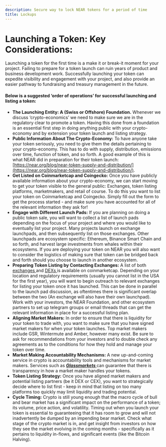 ```yaml
---
description: Secure way to lock NEAR tokens for a period of time
title: Lockups
---
```


# Launching a Token: Key Considerations:

Launching a token for the first time is a make it or break-it moment for your project. Failing to prepare for a token launch can ruin years of product and business development work. Successfully launching your token can expedite visibility and engagement with your project, and also provide an easier pathway to fundraising and treasury management in the future. 

#### Below is a suggested ‘order of operations’ for successful launching and listing a token: 


* **The Launching Entity: A (Swiss or Offshore) Foundation.** Whenever we discuss ‘crypto-economics’ we need to make sure we are in the regulatory clear to promote a token. Having this done from a foundation is an essential first step in doing anything public with your crypto-economy and by extension your token launch and listing strategy. 
* **Public Information About The Crypto-Economy:** To have anyone take your token seriously, you need to give them the details pertaining to your crypto-economy. This has to do with supply, distribution, emissions over time, function of token, and so forth. A good example of this is what NEAR did in preparation for their token launch: [https://near.org/blog/near-token-supply-and-distribution/](https://near.org/blog/near-token-supply-and-distribution/). 
* **Get Listed on Coinmarketcap and Coingecko:** Once you have publicly available information about your crypto-economy, we can start moving to get your token visible to the general public: Exchanges, token listing platforms, marketmakers, and retail of course. To do this you want to list your token on Coinmarketcap and Coingecko. Simply fill out the form to get the process started - and make sure you have accounted for all of the relevant information they ask for! 
* **Engage with Different Launch Pads:** If you are planning on doing a public token sale, you will want to collect a list of launch pads depending on the focus of your project and where you would like to eventually list your project. Many projects launch on exchange launchpads, and then subsequently list on those exchanges. Other launchpads are ecosystem specific: Ethereum, Binance Smart Chain and so forth, and harvest large investments from whales within their ecosystems. If you are deploying your token on NEAR you will also want to consider the logistics of making sure that token can be bridged back and forth should you choose to launch in another ecosystem. 
* **Preparing Token Listing by Contacting Exchanges:** A list of both [exchanges ](https://coinmarketcap.com/rankings/exchanges/)and [DEXs ](https://coinmarketcap.com/rankings/exchanges/dex/)is available on coinmarketcap. Depending on your location and regulatory requirements (usually you cannot list in the USA for the first year), you will want to begin outreach to relevant exchanges for listing your token once it has launched. This can be done in parallel to the launch pad discussion, as oftentimes there is significant overlap between the two (An exchange will also have their own launchpad). Work with your investors, the NEAR Foundation, and other ecosystem partners to set up telegram groups or email threads that can get the relevant information in place for a successful listing plan. 
* **Aligning Market Makers:** In order to ensure that there is liquidity for your token to trade with, you want to make sure that you have signed market makers for when your token launches. Top market makers include GSR, Wintermute and Amber, however many exist. Be sure to ask for recommendations from your investors and to double check any agreements as to the conditions for how they hold and manage your token over time. 
* **Market Making Accountability Mechanisms:** A new up-and-coming service in crypto is accountability tools and mechanisms for market makers. Services such as **_[Glassmarkets ](https://glassmarkets.io/)_** can guarantee that there is transparency in how a market maker handles your tokens. 
* **Token Listing Strategy:** Once you have aligned market makers and potential listing partners (be it DEX or CEX), you want to strategically decide where to list first - keep in mind that listing on too many platforms too quickly may limit liquidity and trading potential. 
* **Cycle Timing:** Crypto is still young enough that the macro cycle of bull and bear market has a significant impact on the performance of a token; its volume, price action, and volatility. Timing out when you launch your token is essential to guaranteeing that it has room to grow and will not inadvertently be dumped by an impending bear market. Check what stage of the crypto market is in, and get insight from investors on how they see the market evolving in the coming months - specifically as it pertains to liquidity in-flows, and significant events (like the Bitcoin Halving). 
